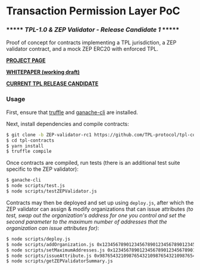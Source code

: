 # Transaction Permission Layer PoC


### ***** *TPL-1.0 & ZEP Validator - Release Candidate 1* *****
Proof of concept for contracts implementing a TPL jurisdiction, a ZEP validator contract, and a mock ZEP ERC20 with enforced TPL.


**[PROJECT PAGE](https://tplprotocol.org/)**


**[WHITEPAPER (working draft)](https://tplprotocol.org/pdf/TPL%20-%20Transaction%20Permission%20Layer.pdf)**


**[CURRENT TPL RELEASE CANDIDATE](https://github.com/TPL-protocol/tpl-contracts/tree/1.0-rc2)**


### Usage
First, ensure that [truffle](https://truffleframework.com/docs/truffle/getting-started/installation) and [ganache-cli](https://github.com/trufflesuite/ganache-cli#installation) are installed.


Next, install dependencies and compile contracts:

```sh
$ git clone -b ZEP-validator-rc1 https://github.com/TPL-protocol/tpl-contracts
$ cd tpl-contracts
$ yarn install
$ truffle compile
```


Once contracts are compiled, run tests (there is an additional test suite specific to the ZEP validator):

```sh
$ ganache-cli
$ node scripts/test.js
$ node scripts/testZEPValidator.js
```


Contracts may then be deployed and set up using `deploy.js`, after which the ZEP validator can assign & modify organizations that can issue attributes *(to test, swap out the organization's address for one you control and set the second parameter to the maximum number of addresses that the organization can issue attributes for)*:

```sh
$ node scripts/deploy.js
$ node scripts/addOrganization.js 0x1234567890123456789012345678901234567890 20 'an organization name'
$ node scripts/setMaximumAddresses.js 0x1234567890123456789012345678901234567890 25
$ node scripts/issueAttribute.js 0x9876543210987654321098765432109876543210
$ node scripts/getZEPValidatorSummary.js
```
